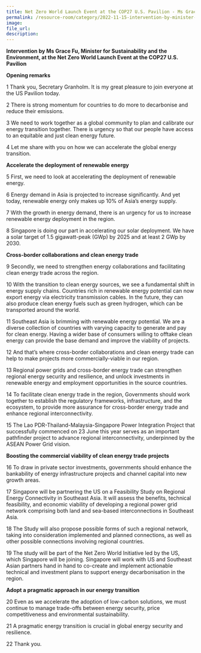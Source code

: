 ```yaml
---  
title: Net Zero World Launch Event at the COP27 U.S. Pavilion - Ms Grace Fu
permalink: /resource-room/category/2022-11-15-intervention-by-minister-grace-net-zero-world-launch-event
image:  
file_url:  
description:  
---  
```


**Intervention by Ms Grace Fu, Minister for Sustainability and the Environment, at the Net Zero World Launch Event at the COP27 U.S. Pavilion**

**Opening remarks**

1 Thank you, Secretary Granholm. It is my great pleasure to join everyone at the US Pavilion today.
 
2 There is strong momentum for countries to do more to decarbonise and reduce their emissions.
 
3 We need to work together as a global community to plan and calibrate our energy transition together. There is urgency so that our people have access to an equitable and just clean energy future. 
 
4 Let me share with you on how we can accelerate the global energy transition. 

**Accelerate the deployment of renewable energy** 
 
5 First, we need to look at accelerating the deployment of renewable energy. 
 
6 Energy demand in Asia is projected to increase significantly. And yet today, renewable energy only makes up 10% of Asia’s energy supply. 
 
7 With the growth in energy demand, there is an urgency for us to increase renewable energy deployment in the region.
 
8 Singapore is doing our part in accelerating our solar deployment. We have a solar target of 1.5 gigawatt-peak (GWp) by 2025 and at least 2 GWp by 2030. 
 
**Cross-border collaborations and clean energy trade**
 
9 Secondly, we need to strengthen energy collaborations and facilitating clean energy trade across the region. 
 
10 With the transition to clean energy sources, we see a fundamental shift in energy supply chains. Countries rich in renewable energy potential can now export energy via electricity transmission cables. In the future, they can also produce clean energy fuels such as green hydrogen, which can be transported around the world.
 
11 Southeast Asia is brimming with renewable energy potential. We are a diverse collection of countries with varying capacity to generate and pay for clean energy. Having a wider base of consumers willing to offtake clean energy can provide the base demand and improve the viability of projects. 

12 And that’s where cross-border collaborations and clean energy trade can help to make projects more commercially-viable in our region. 
 
13 Regional power grids and cross-border energy trade can strengthen regional energy security and resilience, and unlock investments in renewable energy and employment opportunities in the source countries. 
 
14 To facilitate clean energy trade in the region, Governments should work together to establish the regulatory frameworks, infrastructure, and the ecosystem, to provide more assurance for cross-border energy trade and enhance regional interconnectivity.
 
15 The Lao PDR-Thailand-Malaysia-Singapore Power Integration Project that successfully commenced on 23 June this year serves as an important pathfinder project to advance regional interconnectivity, underpinned by the ASEAN Power Grid vision.
 
**Boosting the commercial viability of clean energy trade projects**
 
16 To draw in private sector investments, governments should enhance the bankability of energy infrastructure projects and channel capital into new growth areas. 

 
17 Singapore will be partnering the US on a Feasibility Study on Regional Energy Connectivity in Southeast Asia. It will assess the benefits, technical feasibility, and economic viability of developing a regional power grid network comprising both land and sea-based interconnections in Southeast Asia. 
 
18 The Study will also propose possible forms of such a regional network, taking into consideration implemented and planned connections, as well as other possible connections involving regional countries. 
 
19 The study will be part of the Net Zero World Initiative led by the US, which Singapore will be joining. Singapore will work with US and Southeast Asian partners hand in hand to co-create and implement actionable technical and investment plans to support energy decarbonisation in the region.
 
**Adopt a pragmatic approach in our energy transition** 
 
20 Even as we accelerate the adoption of low-carbon solutions, we must continue to manage trade-offs between energy security, price competitiveness and environmental sustainability. 
 
21 A pragmatic energy transition is crucial in global energy security and resilience. 
 
22 Thank you.
